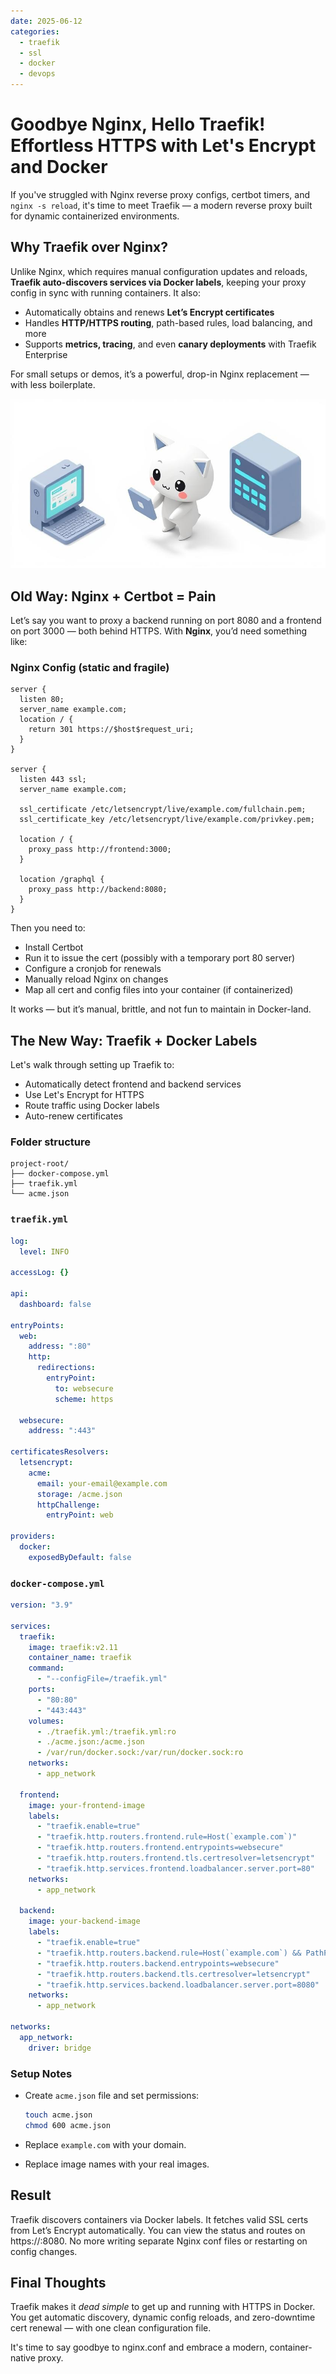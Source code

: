 ```yaml
---
date: 2025-06-12
categories:
  - traefik
  - ssl
  - docker
  - devops
---
```

# Goodbye Nginx, Hello Traefik! Effortless HTTPS with Let's Encrypt and Docker

If you've struggled with Nginx reverse proxy configs, certbot timers, and `nginx -s reload`, it's time to meet Traefik — a modern reverse proxy built for dynamic containerized environments.

## Why Traefik over Nginx?

Unlike Nginx, which requires manual configuration updates and reloads, **Traefik auto-discovers services via Docker labels**, keeping your proxy config in sync with running containers. It also:

- Automatically obtains and renews **Let’s Encrypt certificates**
- Handles **HTTP/HTTPS routing**, path-based rules, load balancing, and more
- Supports **metrics, tracing**, and even **canary deployments** with Traefik Enterprise

For small setups or demos, it’s a powerful, drop-in Nginx replacement — with less boilerplate.

![Traefik vs Nginx](../../assets/blog/traefik-vs-nginx/banner.jpg)

<!-- more -->

## Old Way: Nginx + Certbot = Pain

Let’s say you want to proxy a backend running on port 8080 and a frontend on port 3000 — both behind HTTPS. With **Nginx**, you’d need something like:

### Nginx Config (static and fragile)

```nginx
server {
  listen 80;
  server_name example.com;
  location / {
    return 301 https://$host$request_uri;
  }
}

server {
  listen 443 ssl;
  server_name example.com;

  ssl_certificate /etc/letsencrypt/live/example.com/fullchain.pem;
  ssl_certificate_key /etc/letsencrypt/live/example.com/privkey.pem;

  location / {
    proxy_pass http://frontend:3000;
  }

  location /graphql {
    proxy_pass http://backend:8080;
  }
}
```

Then you need to:

- Install Certbot
- Run it to issue the cert (possibly with a temporary port 80 server)
- Configure a cronjob for renewals
- Manually reload Nginx on changes
- Map all cert and config files into your container (if containerized)

It works — but it’s manual, brittle, and not fun to maintain in Docker-land.

## The New Way: Traefik + Docker Labels

Let's walk through setting up Traefik to:

- Automatically detect frontend and backend services
- Use Let's Encrypt for HTTPS
- Route traffic using Docker labels
- Auto-renew certificates

### Folder structure

```
project-root/
├── docker-compose.yml
├── traefik.yml
└── acme.json
```

### `traefik.yml`

```yaml
log:
  level: INFO

accessLog: {}

api:
  dashboard: false

entryPoints:
  web:
    address: ":80"
    http:
      redirections:
        entryPoint:
          to: websecure
          scheme: https

  websecure:
    address: ":443"

certificatesResolvers:
  letsencrypt:
    acme:
      email: your-email@example.com
      storage: /acme.json
      httpChallenge:
        entryPoint: web

providers:
  docker:
    exposedByDefault: false
```

### `docker-compose.yml`

```yaml
version: "3.9"

services:
  traefik:
    image: traefik:v2.11
    container_name: traefik
    command:
      - "--configFile=/traefik.yml"
    ports:
      - "80:80"
      - "443:443"
    volumes:
      - ./traefik.yml:/traefik.yml:ro
      - ./acme.json:/acme.json
      - /var/run/docker.sock:/var/run/docker.sock:ro
    networks:
      - app_network

  frontend:
    image: your-frontend-image
    labels:
      - "traefik.enable=true"
      - "traefik.http.routers.frontend.rule=Host(`example.com`)"
      - "traefik.http.routers.frontend.entrypoints=websecure"
      - "traefik.http.routers.frontend.tls.certresolver=letsencrypt"
      - "traefik.http.services.frontend.loadbalancer.server.port=80"
    networks:
      - app_network

  backend:
    image: your-backend-image
    labels:
      - "traefik.enable=true"
      - "traefik.http.routers.backend.rule=Host(`example.com`) && PathPrefix(`/graphql`)"
      - "traefik.http.routers.backend.entrypoints=websecure"
      - "traefik.http.routers.backend.tls.certresolver=letsencrypt"
      - "traefik.http.services.backend.loadbalancer.server.port=8080"
    networks:
      - app_network

networks:
  app_network:
    driver: bridge
```

### Setup Notes

- Create `acme.json` file and set permissions:

  ```bash
  touch acme.json
  chmod 600 acme.json
  ```

- Replace `example.com` with your domain.
- Replace image names with your real images.

## Result

Traefik discovers containers via Docker labels.
It fetches valid SSL certs from Let’s Encrypt automatically.
You can view the status and routes on https://<your-domain>:8080.
No more writing separate Nginx conf files or restarting on config changes.

## Final Thoughts

Traefik makes it *dead simple* to get up and running with HTTPS in Docker. You get automatic discovery, dynamic config reloads, and zero-downtime cert renewal — with one clean configuration file.

It's time to say goodbye to nginx.conf and embrace a modern, container-native proxy.

